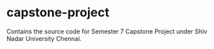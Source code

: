 # capstone-project
Contains the source code for Semester 7 Capstone Project under Shiv Nadar University Chennai.
